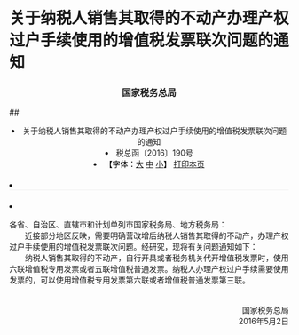 # 关于纳税人销售其取得的不动产办理产权过户手续使用的增值税发票联次问题的通知


### <p style="text-align:center" color="#06c"   text-dec oration="none" >国家税务总局</p>
##<li class="sv_texth1_red" style="text-align:center">关于纳税人销售其取得的不动产办理产权过户手续使用的增值税发票联次问题的通知</li>
        <li class="sv_black14_30" style="text-align:center">税总函〔2016〕190号</li>
                           <li class="sv_texth2" style="text-align:center;"><span style="color:#000000;">【字体：<a href="#" onclick="tax_content.style.fontSize='16px';Javascript:return false;">大</a> <span style="color:#06C"><a href="#" onclick="tax_content.style.fontSize='14px';Javascript:return false;">中</a></span> <a href="#" onclick="tax_content.style.fontSize='12px';Javascript:return false;">小</a>】</span>  <a href="javascript:window.print()">打印本页</a>   

</li>
         <li style="border-bottom:solid 1px #f0f0f0; margin:20px auto"></li>
            <li class="sv_texth3" id="tax_content">           <p>各省、自治区、直辖市和计划单列市国家税务局、地方税务局：<br>　　近接部分地区反映，需要明确营改增后纳税人销售其取得的不动产，办理产权过户手续使用的增值税发票联次问题。经研究，现将有关问题通知如下：<br>　　纳税人销售其取得的不动产，自行开具或者税务机关代开增值税发票时，使用六联增值税专用发票或者五联增值税普通发票。纳税人办理产权过户手续需要使用发票的，可以使用增值税专用发票第六联或者增值税普通发票第三联。</p><p style="text-align: right">　　<br>国家税务总局<br>2016年5月2日<br> </p>